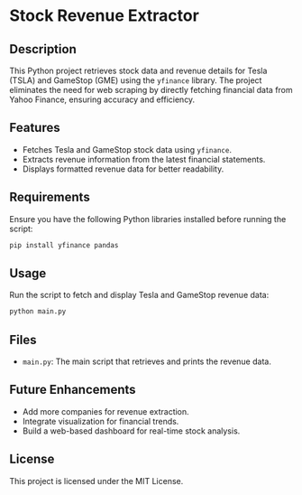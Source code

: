 # Stock Revenue Extractor

## Description
This Python project retrieves stock data and revenue details for Tesla (TSLA) and GameStop (GME) using the `yfinance` library. The project eliminates the need for web scraping by directly fetching financial data from Yahoo Finance, ensuring accuracy and efficiency.

## Features
- Fetches Tesla and GameStop stock data using `yfinance`.
- Extracts revenue information from the latest financial statements.
- Displays formatted revenue data for better readability.

## Requirements
Ensure you have the following Python libraries installed before running the script:

```bash
pip install yfinance pandas
```

## Usage
Run the script to fetch and display Tesla and GameStop revenue data:

```bash
python main.py
```

## Files
- `main.py`: The main script that retrieves and prints the revenue data.

## Future Enhancements
- Add more companies for revenue extraction.
- Integrate visualization for financial trends.
- Build a web-based dashboard for real-time stock analysis.

## License
This project is licensed under the MIT License.

